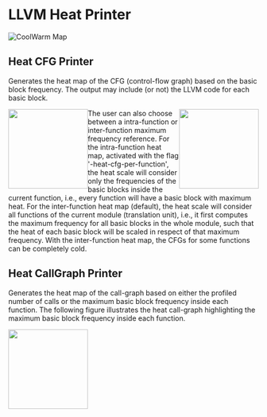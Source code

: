 # LLVM Heat Printer

![CoolWarm Map](https://github.com/rcorcs/llvm-heat-printer/raw/master/images/coolwarm.png)

## Heat CFG Printer

Generates the heat map of the CFG (control-flow graph) based on the basic block frequency.
The output may include (or not) the LLVM code for each basic block.

<img src="https://github.com/rcorcs/llvm-heat-printer/raw/master/images/heat-cfg.png" width="160" style="float:left;">
<img src="https://github.com/rcorcs/llvm-heat-printer/raw/master/images/heat-cfg-only.png" width="160" style="float:right;">

The user can also choose between a intra-function or inter-function maximum frequency reference.
For the intra-function heat map, activated with the flag '-heat-cfg-per-function', the heat scale will consider
only the frequencies of the basic blocks inside the current function, i.e., every function will have a basic block with maximum heat.
For the inter-function heat map (default), the heat scale will consider all functions of the current module (translation unit),
i.e., it first computes the maximum frequency for all basic blocks in the whole module, such that the heat of each basic block
will be scaled in respect of that maximum frequency.
With the inter-function heat map, the CFGs for some functions can be completely cold.

## Heat CallGraph Printer

Generates the heat map of the call-graph based on either the profiled number of calls or the maximum basic block frequency inside each function.
The following figure illustrates the heat call-graph highlighting the maximum basic block frequency inside each function.

<img src="https://github.com/rcorcs/llvm-heat-printer/raw/master/images/heat-callgraph.png" width="160">
